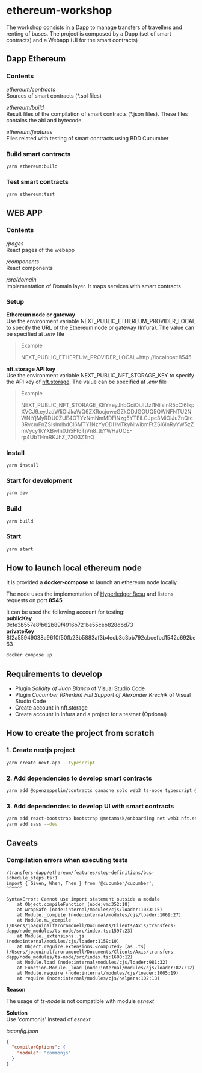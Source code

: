 # ethereum-workshop
The workshop consists in a Dapp to manage transfers of travellers and renting of buses. The project is composed by a Dapp (set of smart contracts) and a Webapp (UI for the smart contracts)

## Dapp Ethereum
### Contents
*ethereum/contracts*  
Sources of smart contracts (*.sol files)  
  
*ethereum/build*  
Result files of the compilation of smart contracts (*.json files). These files contains the abi and bytecode.  
  
*ethereum/features*  
Files related with testing of smart contracts using BDD Cucumber
### Build smart contracts
```bash
yarn ethereum:build
```
### Test smart contracts
```bash
yarn ethereum:test
```

## WEB APP
### Contents
*/pages*  
React pages of the webapp  
  
*/components*  
React components  
  
*/src/domain*  
Implementation of Domain layer. It maps services with smart contracts  

### Setup
**Ethereum node or gateway**  
Use the environment variable NEXT_PUBLIC_ETHEREUM_PROVIDER_LOCAL to specify the URL of the Ethereum node or gateway (Infura). The value can be specified at *.env* file  

> Example
>
> NEXT_PUBLIC_ETHEREUM_PROVIDER_LOCAL=http://localhost:8545

**nft.storage API key**  
Use the environment variable NEXT_PUBLIC_NFT_STORAGE_KEY to specify the API key of [nft.storage](https://nft.storage/). The value can be specified at *.env* file  

> Example
>
> NEXT_PUBLIC_NFT_STORAGE_KEY=eyJhbGciOiJIUzI1NiIsInR5cCI6IkpXVCJ9.eyJzdWIiOiJkaWQ6ZXRocjoweGZkODJGOUQ5QWNFNTU2NWNiYjMyRDU0ZUE4OTYzNmNmMDFiNzg5YTEiLCJpc3MiOiJuZnQtc3RvcmFnZSIsImlhdCI6MTY1NzYyODI1MTkyNiwibmFtZSI6InRyYW5zZmVycy1kYXBwIn0.h5Ft6TjVn8_tbYWHaUOE-rp4UbTHmRKJhZ_72O3ZTnQ

### Install
```bash
yarn install
```
### Start for development
```bash
yarn dev
```
### Build
```bash
yarn build
```
### Start
```bash
yarn start
```

## How to launch local ethereum node
It is provided a **docker-compose** to launch an ethereum node locally.  

The node uses the implementation of [Hyperledger Besu](https://besu.hyperledger.org/en/stable/HowTo/Get-Started/Installation-Options/Run-Docker-Image/) and listens requests on port **8545**  
  
It can be used the following account for testing:  
**publicKey**  
0xfe3b557e8fb62b89f4916b721be55ceb828dbd73  
**privateKey**  8f2a55949038a9610f50fb23b5883af3b4ecb3c3bb792cbcefbd1542c692be63  
```bash
docker compose up
```

## Requirements to develop
- Plugin *Solidity of Juan Blanco* of Visual Studio Code
- Plugin *Cucumber (Gherkin) Full Support of Alexander Krechik* of Visual Studio Code
- Create account in nft.storage
- Create account in Infura and a project for a testnet (Optional)

## How to create the project from scratch
### 1. Create nextjs project
```bash
yarn create next-app --typescript
```
### 2. Add dependencies to develop smart contracts
```bash
yarn add @openzeppelin/contracts ganache solc web3 ts-node typescript @cucumber/cucumber --dev
```

### 3. Add dependencies to develop UI with smart contracts
```bash
yarn add react-bootstrap bootstrap @metamask/onboarding net web3 nft.storage
yarn add sass --dev
```

## Caveats
### Compilation errors when executing tests
```
/transfers-dapp/ethereum/features/step-definitions/bus-schedule_steps.ts:1
import { Given, When, Then } from '@cucumber/cucumber';
^^^^^^

SyntaxError: Cannot use import statement outside a module
    at Object.compileFunction (node:vm:352:18)
    at wrapSafe (node:internal/modules/cjs/loader:1033:15)
    at Module._compile (node:internal/modules/cjs/loader:1069:27)
    at Module.m._compile (/Users/joaquinalfaroramonell/Documents/Clients/Axis/transfers-dapp/node_modules/ts-node/src/index.ts:1597:23)
    at Module._extensions..js (node:internal/modules/cjs/loader:1159:10)
    at Object.require.extensions.<computed> [as .ts] (/Users/joaquinalfaroramonell/Documents/Clients/Axis/transfers-dapp/node_modules/ts-node/src/index.ts:1600:12)
    at Module.load (node:internal/modules/cjs/loader:981:32)
    at Function.Module._load (node:internal/modules/cjs/loader:827:12)
    at Module.require (node:internal/modules/cjs/loader:1005:19)
    at require (node:internal/modules/cjs/helpers:102:18)
```

**Reason**  

The usage of *ts-node* is not compatible with module *esnext*

**Solution**  
Use 'commonjs' instead of *esnext*  

*tsconfig.json*
```json
{
  "compilerOptions": {
    "module": "commonjs"
  }
}
```